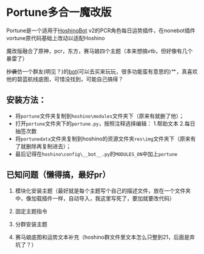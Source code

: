 # Portune多合一魔改版

Portune是一个适用于[HoshinoBot](https://github.com/Ice-Cirno/HoshinoBot) v2的PCR角色每日运势插件，在nonebot插件vortune原代码基础上改动以适配Hoshino

魔改版融合了原神，pcr，东方，赛马娘四个主题（本来想搞vtb，但好像有几个暴雷了）

~~抄袭~~仿一个群友(明见？)的[bot](https://help.pcrlink.cn/instructions/fortune/)(可以去买来玩玩，很多功能蛮有意思的)艹，真喜欢他的碧蓝航线底图，可惜没找到，可能自己搞得？

## 安装方法：

- 将`portune`文件夹复制到`hoshino\modules`文件夹下（原来有就删了他）；
- 打开`portune`文件夹下的`portune.py`，按照注释选择编辑：
    1.帮助文本
    2.每日抽签次数
- 将`portunedata`文件夹复制到hoshino的资源文件夹`res\img`文件夹下（原来有了就删除再复制进去）；
- 最后记得在`hoshino\config\__bot__.py`的`MODULES_ON`中加上`portune`

## 已知问题（懒得搞，最好pr）

1. 模块化安装主题（最好就是每个主题写个自己的描述文件，放在一个文件夹中，像加载插件一样，自动导入，我这里写死了，要加就要改代码）

2. 固定主题指令

3. 分群安装主题
4. 赛马娘底图和运势文本补充（hoshino群文件里文本怎么只整到21，后面是弃坑了？）
